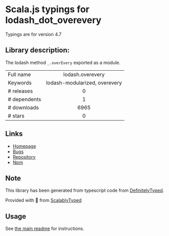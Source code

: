 
# Scala.js typings for lodash_dot_overevery

Typings are for version 4.7

## Library description:
The lodash method `_.overEvery` exported as a module.

|                    |                 |
| ------------------ | :-------------: |
| Full name          | lodash.overevery |
| Keywords           | lodash-modularized, overevery |
| # releases         | 0 |
| # dependents       | 1 |
| # downloads        | 6965 |
| # stars            | 0 |

## Links
- [Homepage](https://lodash.com/)
- [Bugs](https://github.com/lodash/lodash/issues)
- [Repository](https://github.com/lodash/lodash)
- [Npm](https://www.npmjs.com/package/lodash.overevery)
    


## Note
This library has been generated from typescript code from [DefinitelyTyped](https://definitelytyped.org).

Provided with :purple_heart: from [ScalablyTyped](https://github.com/oyvindberg/ScalablyTyped)

## Usage
See [the main readme](../../readme.md) for instructions.


